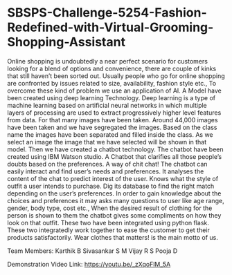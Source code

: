 # SBSPS-Challenge-5254-Fashion-Redefined-with-Virtual-Grooming-Shopping-Assistant

Online shopping is undoubtedly a near perfect scenario for customers looking for a blend of options and convenience, there are couple of kinks that still haven’t been sorted out.  Usually people who go for online shopping are confronted by issues related to size, availability, fashion style etc., To overcome these kind of problem we use an application of AI. 
A Model have been created using deep learning Technology. Deep learning is a type of machine learning based on artificial neural networks in which multiple layers of processing are used to extract progressively higher level features from data. For that many images have been taken. Around 44,000 images have been taken and we have segregated the images. Based on the class name the images have been separated and filled inside the class. As we select an image the image that we have selected will be shown in that model. Then we have created a chatbot technology. The chatbot have been created using IBM Watson studio.
 A Chatbot that clarifies all those people’s doubts based on the preferences. A way of chit chat! The chatbot can easily interact and find user’s needs and preferences. It analyses the content of the chat to predict interest of the user. Knows what the style of outfit a user intends to purchase. Dig its database to find the right match depending on the user’s preferences. In order to gain knowledge about the choices and preferences it may asks many questions to user like age range, gender, body type, cost etc., When the desired result of clothing for the person is shown to them the chatbot gives some compliments on how they look on that outfit.
These two have been integrated using python flask. These two integratedly work together to ease the customer to get their products satisfactorily. Wear clothes that matters! is the main motto of us.


Team Members:
Karthik B
Sivasankar S M
Vijay R S
Pooja D


Demonstration Video Link:
https://youtu.be/_zXqoFlM_5A
